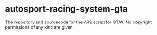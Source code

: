 # autosport-racing-system-gta
The repository and sourcecode for the ARS script for GTAV.
No copyright permissions of any kind are given.
